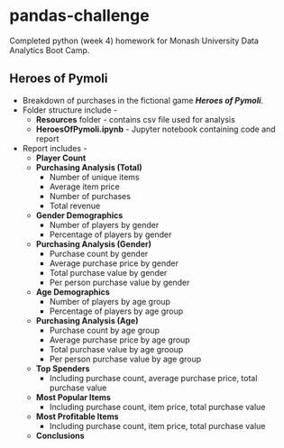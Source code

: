 # pandas-challenge

Completed python (week 4) homework for Monash University Data Analytics Boot Camp.

## Heroes of Pymoli
* Breakdown of purchases in the fictional game ***Heroes of Pymoli***.
* Folder structure include -
	* **Resources** folder - contains csv file used for analysis
	* **HeroesOfPymoli.ipynb** - Jupyter notebook containing code and report
* Report includes - 
    * **Player Count**
    * **Purchasing Analysis (Total)**
    	* Number of unique items
    	* Average item price
    	* Number of purchases
    	* Total revenue
    * **Gender Demographics**
    	* Number of players by gender
    	* Percentage of players by gender
    * **Purchasing Analysis (Gender)**
    	* Purchase count by gender
    	* Average purchase price by gender
    	* Total purchase value by gender
    	* Per person purchase value by gender
    * **Age Demographics**
    	* Number of players by age group
    	* Percentage of players by age group
    * **Purchasing Analysis (Age)**
    	* Purchase count by age group
    	* Average purchase price by age group
    	* Total purchase value by age grooup
    	* Per person purchase value by age group
    * **Top Spenders**
    	* Including purchase count, average purchase price, total purchase value
    * **Most Popular Items**
    	* Including purchase count, item price, total purchase value
    * **Most Profitable Items**
    	* Including purchase count, item price, total purchase value
    * **Conclusions**
